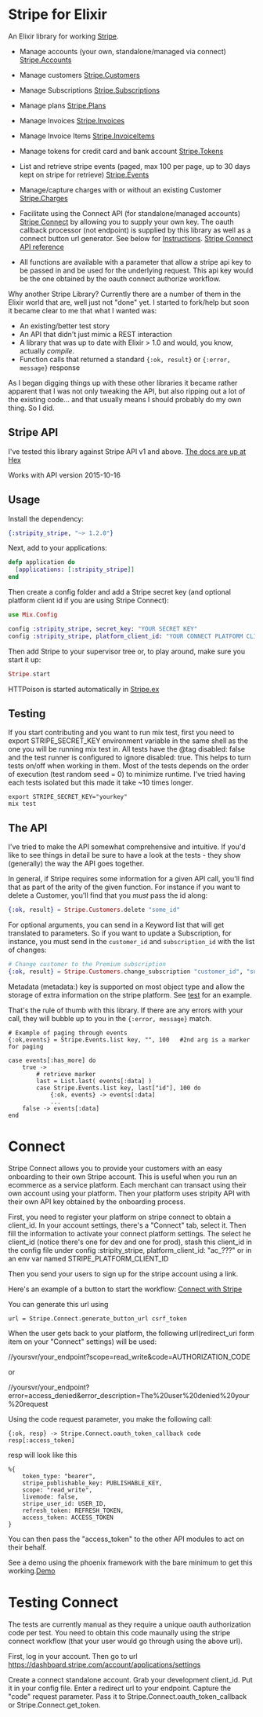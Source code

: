 # Stripe for Elixir

An Elixir library for working [Stripe](https://stripe.com/).

 - Manage accounts (your own, standalone/managed via connect) [Stripe.Accounts](https://github.com/robconery/stripity-stripe/blob/master/lib/stripe/accounts.ex)
 - Manage customers [Stripe.Customers](https://github.com/robconery/stripity-stripe/blob/master/lib/stripe/customers.ex)
 - Manage Subscriptions [Stripe.Subscriptions](https://github.com/robconery/stripity-stripe/blob/master/lib/stripe/subscriptions.ex)
 - Manage plans [Stripe.Plans](https://github.com/robconery/stripity-stripe/blob/master/lib/stripe/plans.ex)
 - Manage Invoices [Stripe.Invoices](https://github.com/robconery/stripity-stripe/blob/master/lib/stripe/invoices.ex)
 - Manage Invoice Items [Stripe.InvoiceItems](https://github.com/robconery/stripity-stripe/blob/master/lib/stripe/invoice_items.ex)
 - Manage tokens for credit card and bank account [Stripe.Tokens](https://github.com/robconery/stripity-stripe/blob/master/lib/stripe/tokens.ex)
 - List and retrieve stripe events (paged, max 100 per page, up to 30 days kept on stripe for retrieve) [Stripe.Events](https://github.com/robconery/stripity-stripe/blob/master/lib/stripe/events.ex)
 - Manage/capture charges with or without an existing Customer [Stripe.Charges](https://github.com/robconery/stripity-stripe/blob/master/lib/stripe/charges.ex)

- Facilitate using the Connect API (for standalone/managed accounts) [Stripe Connect](https://stripe.com/docs/connect) by allowing you to supply your own key. The oauth callback processor (not endpoint) is supplied by this library as well as a connect button url generator. See below for [Instructions](#connect). [Stripe Connect API reference](https://stripe.com/docs/connect/reference)

- All functions are available with a parameter that allow a stripe api key to be passed in and be used for the underlying request. This api key would be the one obtained by the oauth connect authorize workflow.

Why another Stripe Library? Currently there are a number of them in the Elixir world that are, well just not "done" yet. I started to fork/help but soon it became clear to me that what I wanted was:

 - An existing/better test story
 - An API that didn't just mimic a REST interaction
 - A library that was up to date with Elixir > 1.0 and would, you know, actually *compile*.
 - Function calls that returned a standard `{:ok, result}` or `{:error, message}` response

As I began digging things up with these other libraries it became rather apparent that I was not only tweaking the API, but also ripping out a lot of the existing code... and that usually means I should probably do my own thing. So I did.

## Stripe API

I've tested this library against Stripe API v1 and above. [The docs are up at Hex](http://hexdocs.pm/stripity_stripe/)

Works with API version 2015-10-16

## Usage

Install the dependency:

```ex
{:stripity_stripe, "~> 1.2.0"}
```

Next, add to your applications:

```ex
defp application do
  [applications: [:stripity_stripe]]
end
```

Then create a config folder and add a Stripe secret key (and optional platform client id if you are using Stripe Connect):

```ex
use Mix.Config

config :stripity_stripe, secret_key: "YOUR SECRET KEY"
config :stripity_stripe, platform_client_id: "YOUR CONNECT PLATFORM CLIENT ID"
```

Then add Stripe to your supervisor tree or, to play around, make sure you start it up:

```ex
Stripe.start
```
HTTPoison is started automatically in [Stripe.ex](https://github.com/robconery/stripity-stripe/blob/master/lib/stripe.ex)

## Testing
If you start contributing and you want to run mix test, first you need to export STRIPE_SECRET_KEY environment variable in the same shell as the one you will be running mix test in. All tests have the @tag disabled: false and the test runner is configured to ignore disabled: true. This helps to turn tests on/off when working in them. Most of the tests depends on the order of execution (test random seed = 0) to minimize runtime. I've tried having each tests isolated but this made it take ~10 times longer.
```
export STRIPE_SECRET_KEY="yourkey"
mix test
```

## The API

I've tried to make the API somewhat comprehensive and intuitive. If you'd like to see things in detail be sure to have a look at the tests - they show (generally) the way the API goes together.

In general, if Stripe requires some information for a given API call, you'll find that as part of the arity of the given function. For instance if you want to delete a Customer, you'll find that you *must* pass the id along:

```ex
{:ok, result} = Stripe.Customers.delete "some_id"
```

For optional arguments, you can send in a Keyword list that will get translated to parameters. So if you want to update a Subscription, for instance, you must send in the `customer_id` and `subscription_id` with the list of changes:

```ex
# Change customer to the Premium subscription
{:ok, result} = Stripe.Customers.change_subscription "customer_id", "sub_id", [plan: "premium"]
```

Metadata (metadata:) key is supported on most object type and allow the storage of extra information on the stripe platform. See [test](https://github.com/robconery/stripity-stripe/blob/master/test/stripe/customer_test.exs) for an example.

That's the rule of thumb with this library. If there are any errors with your call, they will bubble up to you in the `{:error, message}` match.

```
# Example of paging through events
{:ok,events} = Stripe.Events.list key, "", 100   #2nd arg is a marker for paging

case events[:has_more] do
    true ->
        # retrieve marker
        last = List.last( events[:data] )
        case Stripe.Events.list key, last["id"], 100 do
            {:ok, events} -> events[:data]
            ...
    false -> events[:data]
end
```
<a name="connect"></a>
# Connect

Stripe Connect allows you to provide your customers with an easy onboarding to
their own Stripe account. This is useful when you run an ecommerce as a service platform. Each merchant can transact using their own account using your platform. Then your platform uses stripity API with their own API key obtained by the onboarding process.

First, you need to register your platform on stripe connect to obtain a client_id.
In your account settings, there's a "Connect" tab, select it. Then fill the information to activate your connect platform settings. The select he client_id (notice there's one for dev and one for prod), stash this client_id in the config file under
config :stripity_stripe, platform_client_id: "ac_???"
or
in an env var named STRIPE_PLATFORM_CLIENT_ID


Then you send your users to sign up for the stripe account using a link.

Here's an example of a button to start the workflow:
<a href="https://connect.stripe.com/oauth/authorize?response_type=code&client_id=ca_32D88BD1qLklliziD7gYQvctJIhWBSQ7&scope=read_write">Connect with Stripe</a>

You can generate this url using
```
url = Stripe.Connect.generate_button_url csrf_token
```

When the user gets back to your platform, the following url(redirect_uri form item on your "Connect" settings) will be used:

//yoursvr/your_endpoint?scope=read_write&code=AUTHORIZATION_CODE

or

//yoursvr/your_endpoint?error=access_denied&error_description=The%20user%20denied%20your%20request

Using the code request parameter, you make the following call:
```
{:ok, resp} -> Stripe.Connect.oauth_token_callback code
resp[:access_token]
```
resp will look like this
```
%{
    token_type: "bearer",
    stripe_publishable_key: PUBLISHABLE_KEY,
    scope: "read_write",
    livemode: false,
    stripe_user_id: USER_ID,
    refresh_token: REFRESH_TOKEN,
    access_token: ACCESS_TOKEN
}
```

You can then pass the "access_token" to the other API modules to act on their behalf.

See a demo using the phoenix framework with the bare minimum to get this working.[Demo](https://github.com/nicrioux/stripity-connect-phoenix)

# Testing Connect
The tests are currently manual as they require a unique oauth authorization code per test. You need to obtain this code maunally using the stripe connect workflow (that your user would go through using the above url).

First, log in your account. Then go to url
https://dashboard.stripe.com/account/applications/settings

Create a connect standalone account. Grab your development client_id. Put it in your config file. Enter a redirect url to your endpoint. Capture the "code" request parameter. Pass it to Stripe.Connect.oauth_token_callback or Stripe.Connect.get_token.

